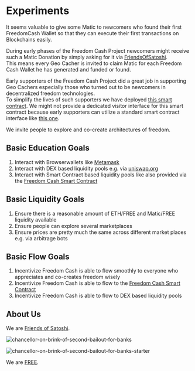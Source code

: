 # Experiments
It seems valuable to give some Matic to newcomers who found their first FreedomCash Wallet so that they can execute their first transactions on Blockchains easily.  

During early phases of the Freedom Cash Project newcomers might receive such a Matic Donation by simply asking for it via [FriendsOfSatoshi](https://t.me/FriendsOfSatoshi_bot).  
This means every Geo Cacher is invited to claim Matic for each Freedom Cash Wallet he has generated and funded or found.   

Early supporters of the Freedom Cash Project did a great job in supporting Geo Cachers especially those who turned out to be newcomers in decentralized freedom technologies.  
To simplify the lives of such supporters we have deployed [this smart contract](https://polygonscan.com/address/0xEf27d7c277DbaB70cf5863787A54a67D10e843Da). We might not provide a dedicated visitor interface for this smart contract because early supporters can utilize a standard smart contract interface like [this one](https://polygonscan.com/address/0xEf27d7c277DbaB70cf5863787A54a67D10e843Da#writeContract).

We invite people to explore and co-create architectures of freedom.  

## Basic Education Goals
1. Interact with Browserwallets like [Metamask](https://metamask.io)  
2. Interact with DEX based liquidity pools e.g. via [uniswap.org](https://uniswap.org)
3. Interact with Smart Contract based liquidity pools like also provided via the [Freedom Cash Smart Contract](https://polygonscan.com/address/0x1Dc4E031e7737455318C77f7515F8Ea8bE280a93)

## Basic Liquidity Goals
1. Ensure there is a reasonable amount of ETH/FREE and Matic/FREE liquidity available  
2. Ensure people can explore several marketplaces  
3. Ensure prices are pretty much the same across different market places e.g. via arbitrage bots   

## Basic Flow Goals
1. Incentivize Freedom Cash is able to flow smoothly to everyone who appreciates and co-creates freedom wisely  
2. Incentivize Freedom Cash is able to flow to the [Freedom Cash Smart Contract](https://polygonscan.com/address/0x1Dc4E031e7737455318C77f7515F8Ea8bE280a93)  
3. Incentivize Freedom Cash is able to flow to DEX based liquidity pools  

## About Us 
We are [Friends of Satoshi](https://github.com/moniquebaumann/friends-of-satoshi). 
  
![chancellor-on-brink-of-second-bailout-for-banks](https://github.com/moniquebaumann/freedom-cash-bot/assets/160405077/a8fd8989-a8d1-4a9d-9dc1-bd0f24196773)

![chancellor-on-brink-of-second-bailout-for-banks-starter](https://github.com/moniquebaumann/freedom-cash-bot/assets/160405077/1ed00195-9738-45bf-a807-4dff034947ff)

  
We are [FREE](https://polygonscan.com/address/0x1dc4e031e7737455318c77f7515f8ea8be280a93#tokentxns).   
